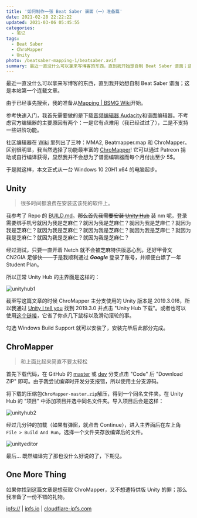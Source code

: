 ```yaml
---
title: '如何制作一张 Beat Saber 谱面（一）准备篇'
date: 2021-02-28 22:22:22
updated: 2021-03-06 05:45:55
categories:
  - 笔记
tags:
  - Beat Saber
  - ChroMapper
  - Unity
photo: /beatsaber-mapping-1/beatsaber.avif
summary: 最近一直没什么可以拿来写博客的东西，直到我开始想自制 Beat Saber 谱面；这是本站第一个连载文章。
---
```


最近一直没什么可以拿来写博客的东西，直到我开始想自制 Beat Saber 谱面；这是本站第一个连载文章。

由于已经事先搜索，我的准备从[Mapping | BSMG Wiki](https://bsmg.wiki/mapping/)开始。

参考快速入门，我首先需要做的是下载[音频编辑器 Audacity](https://www.audacityteam.org/)和谱面编辑器。不考虑官方编辑器的主要原因有两个：一是它有点难用（我已经试过了），二是不支持一些进阶功能。

社区编辑器在 [Wiki](https://bsmg.wiki/mapping/#community-editors) 里列出了三种：MMA2, Beatmapper.map 和 ChroMapper。区别很明显，我当然选择了功能最丰富的 [ChroMapper](https://github.com/Caeden117/ChroMapper)! 它可以通过 Patreon 捐助或自行编译获得，显然我并不会想为了谱面编辑器而每个月付出至少 5$。

于是就这样，本文正式从一台 Windows 10 20H1 x64 的电脑起步。

## Unity

> 很多时间都浪费在安装这该死的软件上。

我参考了 Repo 的 [BUILD.md](https://github.com/Caeden117/ChroMapper/blob/dev/BUILD.md)。~~那么首先我需要安装 [Unity Hub](https://unity3d.com/get-unity/download)~~ 装 nm 呢，登录需要绑手机号就因为我是芝麻仁？就因为我是芝麻仁？就因为我是芝麻仁？就因为我是芝麻仁？就因为我是芝麻仁？就因为我是芝麻仁？就因为我是芝麻仁？就因为我是芝麻仁？就因为我是芝麻仁？就因为我是芝麻仁？

经过测试，只要一直开着 Netch 就不会被芝麻特供版恶心到。还好甲骨文 CN2GIA 足够快——于是我顺利通过 **_Google_** 登录了账号，并顺便白嫖了一年 Student Plan。

所以正常 Unity Hub 的主界面是这样的：

![unityhub1](beatsaber-mapping-1/unityhub1.avif)

截至写这篇文章的时候 ChroMapper 主分支使用的 Unity 版本是 2019.3.0f6，所以我通过 [Unity I tell you](https://unityitellyou.github.io/DownloadInfos/2019.x.json/Unity%202019.x) 找到 2019.3.0 并点击 "Unity Hub 下载"。或者也可以使用[这个链接](unityhub://2019.3.0f6/27ab2135bccf)，它省了你点几下鼠标以及滑动滚轮的事。

勾选 Windows Build Support 就可以安装了，安装完毕后此部分完成。

## ChroMapper

> 和上面比起来简直不要太轻松

首先下载代码，在 GitHub 的 [master](https://github.com/Caeden117/ChroMapper/tree/master) 或 [dev](https://github.com/Caeden117/ChroMapper/tree/dev) 分支点击 "Code" 后 "Download ZIP" 即可。由于我尝试编译时开发分支报错，所以使用主分支源码。

将下载的压缩包`ChroMapper-master.zip`解压，得到一个同名文件夹。在 Unity Hub 的 "项目" 中添加项目并选中同名文件夹。导入项目后会是这样：

![unityhub2](beatsaber-mapping-1/unityhub2.avif)

经过几分钟的加载（如果有弹窗，就点击 Continue），进入主界面后在左上角 `File > Build And Run`，选择一个文件夹存放编译后的文件。

![unityeditor](beatsaber-mapping-1/unityeditor.avif)

最后... 既然编译完了那也没什么好说的了，下期见。

## One More Thing

如果你找到这篇文章是想获取 ChroMapper，又不想遭特供版 Unity 的罪；那么我准备了一份不错的礼物。

[ipfs://](ipfs://QmZy86M8fB9izJPASdGdTeQdroeGwrjkaguQRkHUTg5VKF?filename=ChroMapper.7z) | [ipfs.io](https://ipfs.io/ipfs/QmZy86M8fB9izJPASdGdTeQdroeGwrjkaguQRkHUTg5VKF?filename=ChroMapper.7z) | [cloudflare-ipfs.com](https://cloudflare-ipfs.com/ipfs/QmZy86M8fB9izJPASdGdTeQdroeGwrjkaguQRkHUTg5VKF?filename=ChroMapper.7z)
